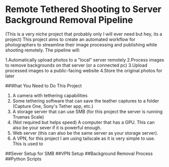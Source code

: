 # Remote Tethered Shooting to Server Background Removal Pipeline
(This is a very niche project that probably only I will ever need but hey, its a project)
This project aims to create an automated workflow for photographers to streamline their image processing and publishing while shooting remotely. The pipeline will:

1.Automatically upload photos to a "local" server remotely
2.Process images to remove backgrounds on that server (or a connected pc)
3.Upload processed images to a public-facing website
4.Store the original photos for later



##What You Need to Do This Project
 

1. A camera with tethering capabilities
2. Some tethering software that can save the teather captures to a folder (Capture One, Sony's Tether app, etc.)
3. A storage server that can use SMB (for this project the server is running Truenas Scale)
4. (Not required but helps speed) A computer that has a GPU. This can also be your sever if it is powerful enough.
5. Web server (this can also be the same server as your storage server).
6. A VPN, for this project I am using tailscale as it is very simple to use. This is used to 


##Sever Setup for SMB
##VPN Setup
##Background Removal Process
##Python Scripts 

